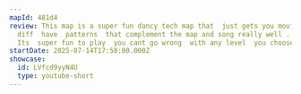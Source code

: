 ```yaml
---
mapId: 481d4
review: This map is a super fun dancy tech map that  just gets you moving. Each
  diff  have  patterns  that complement the map and song really well .
  Its  super fun to play  you cant go wrong  with any level  you choose.
startDate: 2025-07-14T17:58:00.000Z
showcase:
  id: LVfcd9yyN4U
  type: youtube-short
---
```

